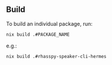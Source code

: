 
## Build
To build an individual package, run:
```bash
nix build .#PACKAGE_NAME
```

e.g.:
```
nix build .#rhasspy-speaker-cli-hermes
```